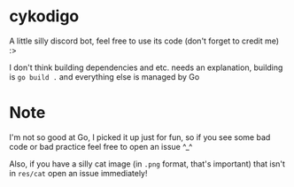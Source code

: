 # cykodigo

A little silly discord bot, feel free to use its code (don't forget to credit me) :>

I don't think building dependencies and etc. needs an explanation, building is `go build .` and everything else is managed by Go

# Note

I'm not so good at Go, I picked it up just for fun, so if you see some bad code or bad practice feel free to open an issue ^\_^

Also, if you have a silly cat image (in `.png` format, that's important) that isn't in `res/cat` open an issue immediately!
